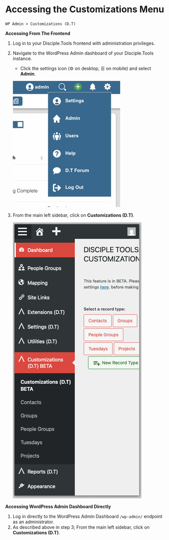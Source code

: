 # Accessing the Customizations Menu

`WP Admin > Customizations (D.T)`

__Accessing From The Frontend__

1. Log in to your Disciple.Tools frontend with administration privileges.
2. Navigate to the WordPress Admin dashboard of your Disciple.Tools instance.
    - Click the settings icon (⚙️ on desktop, ☰ on mobile) and select **Admin**.

    ![Frontend Customizations Menu Access](./imgs/menu/frontend-customizations-menu-access.png)

3. From the main left sidebar, click on **Customizations (D.T)**.

    ![Mobile Customizations Menu in Sidebar](./imgs/menu/mobile-customizations-menu-sidebar.png)


__Accessing WordPress Admin Dashboard Directly__

1. Log in directly to the WordPress Admin Dashboard `/wp-admin/` endpoint as an administrator.
2. As described above in step 3; From the main left sidebar, click on **Customizations (D.T)**.